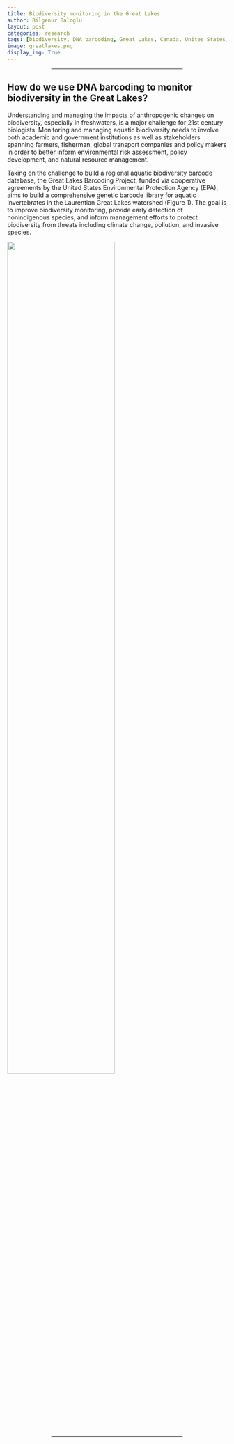 ```yaml
---
title: Biodiversity monitoring in the Great Lakes
author: Bilgenur Baloglu
layout: post
categories: research
tags: [biodiversity, DNA barcoding, Great Lakes, Canada, Unites States, EPA]
image: greatlakes.png
display_img: True
---
```


<hr style="margin-left: auto; margin-right: auto; width: 60%; color: #f2f2f2">

## How do we use DNA barcoding to monitor biodiversity in the Great Lakes?

Understanding and managing the impacts of anthropogenic changes on biodiversity, especially in freshwaters, is a major challenge for 21st century biologists. Monitoring and 
managing aquatic biodiversity needs to involve both academic and government institutions as well as stakeholders spanning farmers, fisherman, global transport 
companies and policy makers in order to better inform environmental risk assessment, policy development, and natural resource management.

Taking on the challenge to build a regional aquatic biodiversity barcode database, the Great Lakes Barcoding Project, funded via cooperative agreements by the United States Environmental Protection Agency (EPA), 
aims to build a comprehensive genetic barcode library for aquatic invertebrates in the Laurentian Great Lakes watershed (Figure 1). The goal is to improve biodiversity monitoring, provide early detection of 
nonindigenous species, and inform management efforts to protect biodiversity from threats including climate change, pollution, and invasive species. 

<img src="{{site.github_url}}/assets/img/greatlakes.png" style="width: 70%">

<hr style="margin-left: auto; margin-right: auto; width: 60%; color: #f2f2f2">

